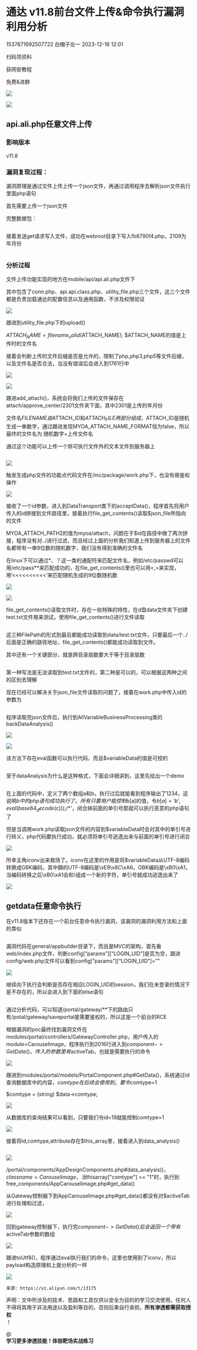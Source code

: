 #  通达 v11.8前台文件上传&命令执行漏洞利用分析   
1537871692507722  白帽子左一   2023-12-16 12:01  
  
扫码领资料  
  
获网安教程  
  
免费&进群  
  
![](https://mmbiz.qpic.cn/mmbiz_png/CBJYPapLzSFJNibV2baHRo8G34MZhFD1sjTz4LHLiaKG9208VTU6pdTIEpC9jlW6UVfhIb9rHorCvvMsdiaya4T6Q/640?wx_fmt=png&wxfrom=5&wx_lazy=1&wx_co=1 "")  
  
  
![](https://mmbiz.qpic.cn/mmbiz_png/b96CibCt70iaaJcib7FH02wTKvoHALAMw4fchVnBLMw4kTQ7B9oUy0RGfiacu34QEZgDpfia0sVmWrHcDZCV1Na5wDQ/640?wx_fmt=png&wxfrom=5&wx_lazy=1&wx_co=1 "")  
  
  
## api.ali.php任意文件上传  
### 影响版本  
  
v11.8  
### 漏洞复现过程：  
  
漏洞原理是通过文件上传上传一个json文件，再通过调用程序去解析json文件执行里面php语句  
  
首先需要上传一个json文件  
  
完整数据包：  
```
```  
  
接着发送get请求写入文件，成功在webroot目录下写入fb6790f4.php，2109为年月份  
```
```  
### 分析过程  
  
文件上传功能实现的地方在mobile/api/api.ali.php文件下  
  
其中包含了conn.php、api.api.class.php、utility_file.php三个文件，这三个文件都是负责加载通达的配置信息以及通用函数，不涉及权限验证  
  
![](https://mmbiz.qpic.cn/sz_mmbiz_png/CBJYPapLzSEdaNETIxBB1JqnfZXbIDzIY8PfkYQibibHhrT9qTlMa82sTn6Sh3BQa4gNPNuGRX4ibX7IUnlfdmHmw/640?wx_fmt=png&from=appmsg "")  
  
跟进到utility_file.php下的upload()  
  
$ATTACH_NAME = filename_valid($ATTACH_NAME); $ATTACH_NAME的值是上传时的文件名  
  
接着会判断上传的文件后缀是否是允许的，限制了php,php3,php5等文件后缀，以及文件名是否合法，当没有错误后会进入到1761行中  
  
![](https://mmbiz.qpic.cn/sz_mmbiz_png/CBJYPapLzSEdaNETIxBB1JqnfZXbIDzIb2HHTVCnf0zcptSKyQ0GxYa2xa8J6phSKVcTeVR1Qug0BvZ7acuBGQ/640?wx_fmt=png&from=appmsg "")  
  
![](https://mmbiz.qpic.cn/sz_mmbiz_png/CBJYPapLzSEdaNETIxBB1JqnfZXbIDzIuPyykWcPZVdAvME3Dq2g69sNqj9rbTtZ5JyauxicEJx4fGJpia3sXQCw/640?wx_fmt=png&from=appmsg "")  
  
跟进add_attach()，系统会将我们上传的文件保存在attach/approve_center/2301文件夹下面，其中2301是上传的年月份  
  
文件名$FILENAME由$ATTACH_ID和$ATTACH_FILE两部分组成，$ATTACH_ID是随机生成一串数字，通过跟进发现MYOA_ATTACH_NAME_FORMAT恒为false，所以最终的文件名为 随机数字+上传文件名  
  
通过这个功能可以上传一个除可执行文件外的文本文件到服务器上  
```
```  
  
![](https://mmbiz.qpic.cn/sz_mmbiz_png/CBJYPapLzSEdaNETIxBB1JqnfZXbIDzIdWsp70Nn81tvw00wn1R5MmBYv5ibZiaqXP62YAquuqgKvB0s9eIJlTxw/640?wx_fmt=png&from=appmsg "")  
  
触发生成php文件的功能点代码文件在/inc/package/work.php下，也没有做鉴权操作  
  
![](https://mmbiz.qpic.cn/sz_mmbiz_png/CBJYPapLzSEdaNETIxBB1JqnfZXbIDzIrCg3oibWjuQ1WbdiaVmtiaIGMRv8ZduRSFevDVKxMK4SuPsib81zGcPDGQ/640?wx_fmt=png&from=appmsg "")  
  
接收了一个id参数，进入到DataTransport类下的acceptData()，程序首先将用户传入的id拼接到文件路径里，接着执行file_get_contents()读取$json_file所指向的文件  
  
MYOA_ATTACH_PATH2的值为myoa/attach，问题在于$id在路径中做了两次拼接，程序没有对../进行过滤，而且经过上面的分析我们知道上传到服务器上的文件名都带有一串9位数的随机数字，我们没有得到准确的文件名  
  
在linux下可以通过*、？这一类的通配符来匹配文件名，例如/etc/passwd可以用/etc/pass**来匹配成功的，在file_get_contents()里也可以用<,>来实现，用’<<<<<<<<<<’来匹配随机生成的9位数随机数  
  
![](https://mmbiz.qpic.cn/sz_mmbiz_png/CBJYPapLzSEdaNETIxBB1JqnfZXbIDzIXUr808erK7DQKQ1esr6f0XELFibnI2MfghrkS4ABg6QDDwWvA1vUDCw/640?wx_fmt=png&from=appmsg "")  
  
![](https://mmbiz.qpic.cn/sz_mmbiz_png/CBJYPapLzSEdaNETIxBB1JqnfZXbIDzIF8cgkV1M8N7ZicXEelI93YFzEBNCvxibOca7tMFsSKbf7hvFicYlRlIqQ/640?wx_fmt=png&from=appmsg "")  
  
file_get_contents()读取文件时，存在一些特殊的特性，在d盘data文件夹下创建test.txt文件用来测试，使用file_get_contents()进行文件读取  
```
```  
  
这三种FilePath的形式到最后都能成功读取到data/test.txt文件，只要最后一个../后面是正确的路径地址，file_get_contents()都能成功读取到文件。  
  
其中还有一个关键部分，就是跨目录层数要大于等于目录层数  
```
```  
  
第一种写法是无法读取到test.txt文件的，第二种是可以的，可以根据这两种之间的区别去理解  
  
现在已经可以解决关于json_file文件读取的问题了，接着在work.php中传入id的参数为  
```
```  
  
程序读取完json文件后，执行到AllVariableBusinessProcessing类的backDataAnalysis()  
  
![](https://mmbiz.qpic.cn/sz_mmbiz_png/CBJYPapLzSEdaNETIxBB1JqnfZXbIDzI3lKwp659wvOmhwXLfstLvJunreK7eicey2rcwW7iaiaDjYfUDyfek73SA/640?wx_fmt=png&from=appmsg "")  
  
![](https://mmbiz.qpic.cn/sz_mmbiz_png/CBJYPapLzSEdaNETIxBB1JqnfZXbIDzIdUBonqQkvV1biajayQl2wcicEU3JpicAia76TEE8tx9fDdjGuQMoh8QlRg/640?wx_fmt=png&from=appmsg "")  
  
该方法下存在eval函数可以执行代码，而且$variableData的值是可控的  
```
```  
  
至于dataAnalysis为什么是这种格式，下面会详细讲到，这里先给出一个demo  
```
```  
  
在上面的代码中，定义了两个数组a和b，执行过后就能看到程序输出了1234，这说明$b中的php语句成功执行了。所有只要用户能控制$b[a]的值，令$b[a]='b',eval(base64_decode($c)));/*'，闭合掉前面的单引号那就可以执行恶意的php语句了  
  
但是当调用work.php读取json文件的内容到$variableData时会对其中的单引号进行转义，php代码要执行成功，就必须将单引号逃逸出来与前面的单引号进行闭合  
  
![](https://mmbiz.qpic.cn/sz_mmbiz_png/CBJYPapLzSEdaNETIxBB1JqnfZXbIDzIqvykbEt8dNga5M6ibiaK8nnwWV6nOwBuMMQgWgOR2QVVwROUFxUF8XzQ/640?wx_fmt=png&from=appmsg "")  
  
所幸主角iconv出来救场了。iconv在这里的作用是将$variableData从UTF-8编码转换成GBK编码，其中錦的UTF-8编码是\xE9\x8C\xA6，GBK编码是\xB0\xA1，当编码转换之后\xB0\xA1会和\组成一个新的字符，单引号就成功逃逸出来了  
  
![](https://mmbiz.qpic.cn/sz_mmbiz_png/CBJYPapLzSEdaNETIxBB1JqnfZXbIDzId3Gy0mlWKCWjRY1MN7Z4xosowu5ctguibewQrgIwFGsENlicibubrtibGQ/640?wx_fmt=png&from=appmsg "")  
## getdata任意命令执行  
  
在v11.8版本下还存在一个前台任意命令执行漏洞，该漏洞的漏洞利用方法和上面的类似  
```
```  
  
漏洞代码在general/appbuilder目录下，而且是MVC的架构，首先看web/index.php文件，判断config[“params”][“LOGIN_UID”]是否为空，跟进config/web.php文件可以看到config[“params”][“LOGIN_UID”]=””  
  
![](https://mmbiz.qpic.cn/sz_mmbiz_png/CBJYPapLzSEdaNETIxBB1JqnfZXbIDzIbck8IXw9z0NKcUfHqyshG04TDoQ9Hj3zsbiaicPvtGxZuu6QdW0hTOyg/640?wx_fmt=png&from=appmsg "")  
  
继续向下执行会判断是否存在相应LOGIN_UID的session，我们在未登录的情况下是不存在的，所以会进入到下面的else语句  
```
```  
  
通过分析代码，可以知道/portal/gateway/**下的路由只有/potal/gateway/saveportal是需要鉴权的，所以这是一个前台的RCE  
  
根据漏洞的poc最终找到漏洞文件在modules/portal/controllers/GatewayController.php，用户传入的module=Carouselimage，程序执行到2016行进入到$component->GetDate()，传入的参数里有$activeTab，也就是需要执行的命令  
  
![](https://mmbiz.qpic.cn/sz_mmbiz_png/CBJYPapLzSEdaNETIxBB1JqnfZXbIDzIx9kLhf4sBg7221XVdGuQHgc3DGpdRR2kJbYImVKb3QE5w8p6YdgNRQ/640?wx_fmt=png&from=appmsg "")  
  
跟进到modules/portal/models/PortalComponent.php#GetData()，系统通过id查询数据库中的内容，$comtype在后续会使用到，要令$comtype=1  
  
$comtype = (string) $data->comtype;  
  
![](https://mmbiz.qpic.cn/sz_mmbiz_png/CBJYPapLzSEdaNETIxBB1JqnfZXbIDzIrHthFvbFWLG6IAHvdJe4TBSnG9sD9w2lBjUKUsY4bqoWhIBKRA2Gww/640?wx_fmt=png&from=appmsg "")  
  
从数据库的查询结果可以看到，只要我们令id=19就能控制comtype=1  
  
![](https://mmbiz.qpic.cn/sz_mmbiz_png/CBJYPapLzSEdaNETIxBB1JqnfZXbIDzIMzFibGbXP0Ma9pFUzTsEMRO20mKHQbibgZkiamCRK00huic8I3WR22a2vg/640?wx_fmt=png&from=appmsg "")  
  
接着将id,comtype,attribute存在$this_array里，接着进入到data_analysis()  
```
```  
  
![](https://mmbiz.qpic.cn/sz_mmbiz_png/CBJYPapLzSEdaNETIxBB1JqnfZXbIDzIkIp1X3WZ6ZLiaHzOA3CzcH3NsQgqMtQcHbAafDHpoIKK9jZVIntRGWg/640?wx_fmt=png&from=appmsg "")  
  
/portal/components/AppDesignComponents.php#data_analysis()，$classname=Carouselimage，当$thisarray["comtype"] == "1"时，执行到free_components/AppCarouselimage.php#get_data()  
  
从Gateway控制器下到AppCarouselimage.php#get_data()都没有对$activeTab进行处理和过滤，  
  
![](https://mmbiz.qpic.cn/sz_mmbiz_png/CBJYPapLzSEdaNETIxBB1JqnfZXbIDzIyIj343piae7x8TmpqFUk3Zd4muJNLdDjOeEaLalabDiaPeZwJaQKeia1w/640?wx_fmt=png&from=appmsg "")  
  
回到gateway控制器下，执行完$component->GetData()后会返回一个带有$activeTab参数的数组  
  
![](https://mmbiz.qpic.cn/sz_mmbiz_png/CBJYPapLzSEdaNETIxBB1JqnfZXbIDzIyicl1hmHXG8A0nvfEVgvnx1QuFxfiaf3Zopk1n04W4H3Pv4kjoK5TpZQ/640?wx_fmt=png&from=appmsg "")  
  
跟进toUtf8()，程序通过eval执行我们的命令，这里也使用到了iconv，所以payload构造原理和上面分析的一样  
  
![](https://mmbiz.qpic.cn/sz_mmbiz_png/CBJYPapLzSEdaNETIxBB1JqnfZXbIDzIdsLJGYvs7ibQLyibI22RgRGA6s5FC1ICG0YTMoCicZ69Q2Trbd7gpn7ZA/640?wx_fmt=png&from=appmsg "")  
```
来源: https://xz.aliyun.com/t/13175
```  
  
声明：⽂中所涉及的技术、思路和⼯具仅供以安全为⽬的的学习交流使⽤，任何⼈不得将其⽤于⾮法⽤途以及盈利等⽬的，否则后果⾃⾏承担。**所有渗透都需获取授权**  
！  
  
@  
**学习更多渗透技能！体验靶场实战练习**  
```
```  
  
  
  
